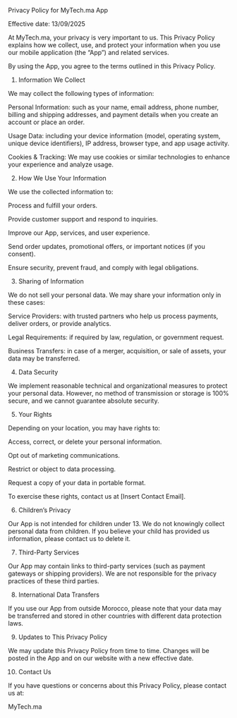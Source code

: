 Privacy Policy for MyTech.ma App

Effective date: 13/09/2025

At MyTech.ma, your privacy is very important to us. This Privacy Policy explains how we collect, use, and protect your information when you use our mobile application (the “App”) and related services.

By using the App, you agree to the terms outlined in this Privacy Policy.

1. Information We Collect

We may collect the following types of information:

Personal Information: such as your name, email address, phone number, billing and shipping addresses, and payment details when you create an account or place an order.

Usage Data: including your device information (model, operating system, unique device identifiers), IP address, browser type, and app usage activity.

Cookies & Tracking: We may use cookies or similar technologies to enhance your experience and analyze usage.

2. How We Use Your Information

We use the collected information to:

Process and fulfill your orders.

Provide customer support and respond to inquiries.

Improve our App, services, and user experience.

Send order updates, promotional offers, or important notices (if you consent).

Ensure security, prevent fraud, and comply with legal obligations.

3. Sharing of Information

We do not sell your personal data. We may share your information only in these cases:

Service Providers: with trusted partners who help us process payments, deliver orders, or provide analytics.

Legal Requirements: if required by law, regulation, or government request.

Business Transfers: in case of a merger, acquisition, or sale of assets, your data may be transferred.

4. Data Security

We implement reasonable technical and organizational measures to protect your personal data. However, no method of transmission or storage is 100% secure, and we cannot guarantee absolute security.

5. Your Rights

Depending on your location, you may have rights to:

Access, correct, or delete your personal information.

Opt out of marketing communications.

Restrict or object to data processing.

Request a copy of your data in portable format.

To exercise these rights, contact us at [Insert Contact Email].

6. Children’s Privacy

Our App is not intended for children under 13. We do not knowingly collect personal data from children. If you believe your child has provided us information, please contact us to delete it.

7. Third-Party Services

Our App may contain links to third-party services (such as payment gateways or shipping providers). We are not responsible for the privacy practices of these third parties.

8. International Data Transfers

If you use our App from outside Morocco, please note that your data may be transferred and stored in other countries with different data protection laws.

9. Updates to This Privacy Policy

We may update this Privacy Policy from time to time. Changes will be posted in the App and on our website with a new effective date.

10. Contact Us

If you have questions or concerns about this Privacy Policy, please contact us at:

MyTech.ma
